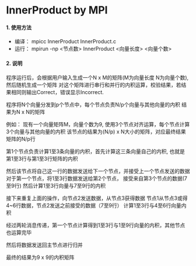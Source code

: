 # InnerProduct by MPI
#### 1. 使用方法

- 编译： mpicc InnerProduct InnerProduct.c
- 运行： mpirun -np <节点数> InnerProduct <向量长度> <向量个数>

#### 2. 说明
程序运行后，会根据用户输入生成一个N x M的矩阵(M为向量长度 N为向量个数), 然后随机生成一个矩阵
对这个矩阵进行串行和并行的内积运算，校验结果，若结果相同则输出Correct，错误显示Incorrect.

程序将N个向量分发到p个节点中，每个节点负责N/p个向量与其他向量的内积
结果为N x N的矩阵

例如：
现有一个向量矩阵M，向量个数为9, 使用3个节点对齐运算，每个节点计算3个向量与其他向量的内积
该节点的结果为(N/p) x N大小的矩阵，对应最终结果矩阵的N/p行

第1个节点负责计算1至3条向量的内积，首先计算这三条向量自己的内积, 也就是
第1至3行与第1至3行矩阵的内积

然后该节点将自己这一行的数据发送给下一个节点，并接受上一个节点发送的数据
对于第一个节点，将1至3行数据发送给第2个节点， 接受来自第3个节点的数据(7至9行)
然后计算1至3行向量与7至9行的内积

接下来重复上面的操作，向节点2发送数据，从节点3获得数据
节点1从节点3或得4~6行数据，节点2发送之前接受的数据（7至9行）
计算1至3行与4至6行向量内积

经过两轮消息传递，第一个节点计算得到1至3行与1至9行向量的内积，其他节点也运算完毕

然后将数据发送回主节点进行归并

最终的结果为9 x 9的内积矩阵

